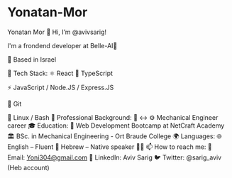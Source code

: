 # Yonatan-Mor

Yonatan Mor
👋 Hi, I’m @avivsarig!

I'm a frondend developer at Belle-AI🚀

📍 Based in Israel

🎨 Tech Stack:
⚛️ React
🧬 TypeScript

<!-- 🐍 Python / FastAPI -->

⚡ JavaScript / Node.JS / Express.JS

<!-- 🐘 PHP / Laravel -->
<!-- 👉🏽 C -->
<!-- 🐘 PostgreSQL / 🐬 MySQL -->
<!-- 🍃 MongoDB -->
<!-- 📚 Peewee / ⚗️ SQLalchemy -->
<!-- 🦦 Mongoose -->
<!-- 🧪 Pytest / Jest -->

🌲 Git

<!-- 🐳 Docker -->

🐧 Linux / Bash
💼 Professional Background:
🚀
↔️
⚙️ Mechanical Engineer career
🎓 Education:
📖 Web Development Bootcamp at NetCraft Academy
🏛️ BSc. in Mechanical Engineering - Ort Braude College
🌍 Languages:
🌐 English – Fluent
🐪 Hebrew – Native speaker
💃🏻
📫 How to reach me:
📧 Email: Yoni304@gmail.com
💼 LinkedIn: Aviv Sarig
🐦 Twitter: @sarig_aviv (Heb account)
